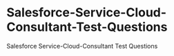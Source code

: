 # Salesforce-Service-Cloud-Consultant-Test-Questions
Salesforce Service-Cloud-Consultant Test Questions

